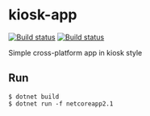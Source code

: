 # kiosk-app

[![Build status](https://travis-ci.org/prezesp/kiosk-app.svg?branch=master)](https://travis-ci.org/prezesp/kiosk-app)
[![Build status](https://ci.appveyor.com/api/projects/status/rkj2h3ilvosr373s/branch/master?svg=true)](https://ci.appveyor.com/project/prezesp/kiosk-app)

Simple cross-platform app in kiosk style

## Run
```
$ dotnet build 
$ dotnet run -f netcoreapp2.1
```

